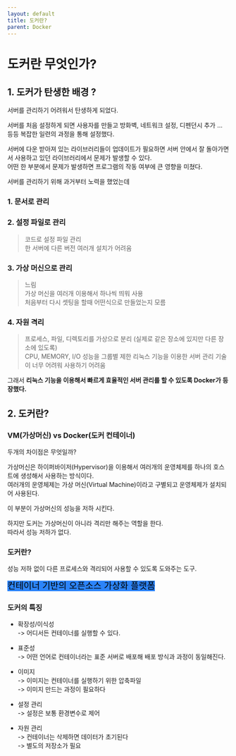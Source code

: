 ```yaml
---
layout: default
title: 도커란?
parent: Docker
---
```


# 도커란 무엇인가?
  

## 1. 도커가 탄생한 배경 ?
    
서버를 관리하기 어려워서 탄생하게 되었다.  
  
서버를 처음 설정하게 되면 사용자를 만들고 방화벽, 네트워크 설정, 디펜던시 추가 ... 등등 복잡한 일련의 과정을 통해 설정했다.  
  

서버에 다운 받아져 있는 라이브러리들이 업데이트가 필요하면 서버 안에서 잘 돌아가면서 사용하고 있던 라이브러리에서 문제가 발생할 수 있다.  
어떤 한 부분에서 문제가 발생하면 프로그램의 작동 여부에 큰 영향을 미쳤다.  
  
서버를 관리하기 위해 과거부터 노력을 했었는데 
### 1. 문서로 관리    

### 2. 설정 파일로 관리   
> 코드로 설정 파일 관리  
> 한 서버에 다른 버전 여러개 설치가 어려움 
  
### 3. 가상 머신으로 관리  
> 느림  
> 가상 머신을 여러개 이용해서 하나씩 띄워 사용  
> 처음부터 다시 셋팅을 할때 어떤식으로 만들었는지 모름
  
### 4.  자원 격리
> 프로세스, 파일, 디렉토리를 가상으로 분리 (실제로 같은 장소에 있지만 다른 장소에 있도록)  
> CPU, MEMORY, I/O 성능을 그룹별 제한
> 리눅스 기능을 이용한 서버 관리 
> 기술이 너무 어려워 사용하기 어려움
  
그래서 **리눅스 기능을 이용해서 빠르게 효율적인 서버 관리를 할 수 있도록 Docker가 등장했다.**  

    
    
## 2. 도커란?
  
### VM(가상머신) vs Docker(도커 컨테이너) 
  
두개의 차이점은 무엇일까? 
  
가상머신은 하이퍼바이저(Hypervisor)을 이용해서 여러개의 운영체제를 하나의 호스트에 생성해서 사용하는 방식이다.  
여러개의 운영체제는 가상 머신(Virtual Machine)이라고 구별되고 운영체제가 설치되어 사용된다.  
  
이 부분이 가상머신의 성능을 저하 시킨다.  
  
하지만 도커는 가상머신이 아니라 격리만 해주는 역할을 한다.  
따라서 성능 저하가 없다.  
  
### 도커란?  
성능 저하 없이 다른 프로세스와 격리되어 사용할 수 있도록 도와주는 도구.  

<mark style="background: #2c84fa; font-size: 20px"> 컨테이너 기반의 오픈소스 가상화 플랫폼 </mark>  

  
### 도커의 특징 
  
* 확장성/이식성  
    -> 어디서든 컨테이너를 실행할 수 있다.  
  

* 표준성  
  -> 어떤 언어로 컨테이너라는 표준 서버로 배포해 배포 방식과 과정이 동일해진다.  
    

* 이미지  
  -> 이미지는 컨테이너를 실행하기 위한 압축파일   
  -> 이미지 만드는 과정이 필요하다  
  
* 설정 관리  
  -> 설정은 보통 환경변수로 제어
  
  
* 자원 관리  
  ->  컨테이너는 삭제하면 데이터가 초기된다  
  ->  별도의 저장소가 필요  